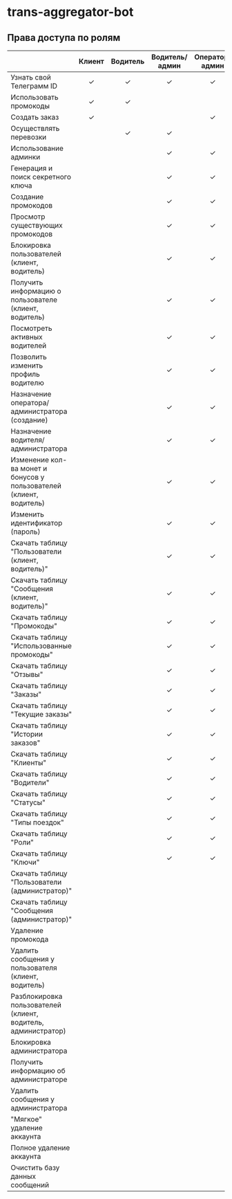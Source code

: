 # trans-aggregator-bot

## Права доступа по ролям

|                                                                     | Клиент | Водитель | Водитель/админ | Оператор/админ | Главный админ |
| :------------------------------------------------------------------ | :----: | :------: | :------------: | :------------: | :-----------: |
| Узнать свой Телеграмм ID                                            |   ✓    |    ✓     |       ✓        |       ✓        |       ✓       |
| Использовать промокоды                                              |   ✓    |    ✓     |                |                |               |
| Создать заказ                                                       |   ✓    |          |                |       ✓        |       ✓       |
| Осуществлять перевозки                                              |        |    ✓     |       ✓        |                |               |
| Использование админки                                               |        |          |       ✓        |       ✓        |       ✓       |
| Генерация и поиск секретного ключа                                  |        |          |       ✓        |       ✓        |       ✓       |
| Создание промокодов                                                 |        |          |       ✓        |       ✓        |       ✓       |
| Просмотр существующих промокодов                                    |        |          |       ✓        |       ✓        |       ✓       |
| Блокировка пользователей (клиент, водитель)                         |        |          |       ✓        |       ✓        |       ✓       |
| Получить информацию о пользователе (клиент, водитель)               |        |          |       ✓        |       ✓        |       ✓       |
| Посмотреть активных водителей                                       |        |          |       ✓        |       ✓        |       ✓       |
| Позволить изменить профиль водителю                                 |        |          |       ✓        |       ✓        |       ✓       |
| Назначение оператора/администратора (создание)                      |        |          |       ✓        |       ✓        |       ✓       |
| Назначение водителя/администратора                                  |        |          |       ✓        |       ✓        |       ✓       |
| Изменение кол-ва монет и бонусов у пользователей (клиент, водитель) |        |          |       ✓        |       ✓        |       ✓       |
| Изменить идентификатор (пароль)                                     |        |          |       ✓        |       ✓        |       ✓       |
| Скачать таблицу "Пользователи (клиент, водитель)"                   |        |          |       ✓        |       ✓        |       ✓       |
| Скачать таблицу "Сообщения (клиент, водитель)"                      |        |          |       ✓        |       ✓        |       ✓       |
| Скачать таблицу "Промокоды"                                         |        |          |       ✓        |       ✓        |       ✓       |
| Скачать таблицу "Использованные промокоды"                          |        |          |       ✓        |       ✓        |       ✓       |
| Скачать таблицу "Отзывы"                                            |        |          |       ✓        |       ✓        |       ✓       |
| Скачать таблицу "Заказы"                                            |        |          |       ✓        |       ✓        |       ✓       |
| Скачать таблицу "Текущие заказы"                                    |        |          |       ✓        |       ✓        |       ✓       |
| Скачать таблицу "Истории заказов"                                   |        |          |       ✓        |       ✓        |       ✓       |
| Скачать таблицу "Клиенты"                                           |        |          |       ✓        |       ✓        |       ✓       |
| Скачать таблицу "Водители"                                          |        |          |       ✓        |       ✓        |       ✓       |
| Скачать таблицу "Статусы"                                           |        |          |       ✓        |       ✓        |       ✓       |
| Скачать таблицу "Типы поездок"                                      |        |          |       ✓        |       ✓        |       ✓       |
| Скачать таблицу "Роли"                                              |        |          |       ✓        |       ✓        |       ✓       |
| Скачать таблицу "Ключи"                                             |        |          |       ✓        |       ✓        |       ✓       |
| Скачать таблицу "Пользователи (администратор)"                      |        |          |                |                |       ✓       |
| Скачать таблицу "Сообщения (администратор)"                         |        |          |                |                |       ✓       |
| Удаление промокода                                                  |        |          |                |                |       ✓       |
| Удалить сообщения у пользователя (клиент, водитель)                 |        |          |                |                |       ✓       |
| Разблокировка пользователей (клиент, водитель, администратор)       |        |          |                |                |       ✓       |
| Блокировка администратора                                           |        |          |                |                |       ✓       |
| Получить информацию об администраторе                               |        |          |                |                |       ✓       |
| Удалить сообщения у администратора                                  |        |          |                |                |       ✓       |
| "Мягкое" удаление аккаунта                                          |        |          |                |                |       ✓       |
| Полное удаление аккаунта                                            |        |          |                |                |       ✓       |
| Очистить базу данных сообщений                                      |        |          |                |                |       ✓       |
